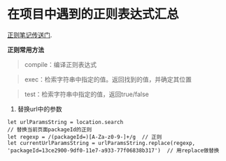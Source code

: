 # 在项目中遇到的正则表达式汇总

[正则笔记传送门](http://www.cnblogs.com/Yfling/p/6701270.html).

**正则常用方法**
>compile：编译正则表达式 

>exec：检索字符串中指定的值。返回找到的值，并确定其位置 

>test：检索字符串中指定的值，返回true/false 



1. 替换url中的参数
```
let urlParamsString = location.search
// 替换当前页面packageId的正则
let regexp = /(packageId=)[A-Za-z0-9-]+/g  // 正则
let currentUrlParamsString = urlParamsString.replace(regexp, 'packageId=13ce2900-9df0-11e7-a933-77f06838b317')  // 用replace做替换
```
